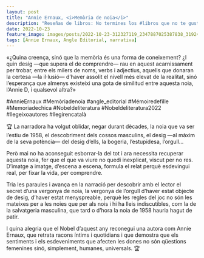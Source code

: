 ```yaml
---
layout: post
title: "Annie Ernaux, <i>Memòria de noia</i>"
description: "Reseñas de libros: No termines los #libros que no te gustan. I els #llibres que t'agraden llegeix-los tants cops com calgui."
date: 2022-10-23
feature_image: images/posts/2022-10-23-312327119_2347887025387838_3192488832128524328_n_17864214524799294.webp
tags: [Annie Ernaux, Angle Editorial, narrativa]
---
```


«¿Quina creença, sinó que la memòria és una forma de coneixement? ¿I quin desig —que supera el de comprendre— rau en aquest acarnissament per trobar, entre els milers de noms, verbs i adjectius, aquells que donaran la certesa —la il·lusió— d’haver assolit el nivell més elevat de la realitat, sinó l’esperança que almenys existeixi una gota de similitud entre aquesta noia, l’Annie D, i qualsevol altra?»
<!--more-->

#AnnieErnaux #Memòriadenoia #angle_editorial #Mémoiredefille #Memoriadechica #Nobeldeliteratura #Nobeldeliteratura2022 #llegeixoautores #llegirencatalà

🏆 La narradora ha volgut oblidar, negar durant dècades, la noia que va ser l’estiu de 1958, el descobriment dels cossos masculins, el desig —al màxim de la seva potència— del desig d’ells, la bogeria, l’estupidesa, l’orgull... 

Però mai no ha aconseguit esborrar-la del tot i ara necessita recuperar aquesta noia, fer que el que va viure no quedi inexplicat, viscut per no res. D’imatge a imatge, d’escena a escena, formula el relat perquè esdevingui real, per fixar la vida, per comprendre. 

Tria les paraules i avança en la narració per descobrir amb el lector el secret d’una vergonya de noia, la vergonya de l’orgull d’haver estat objecte de desig, d’haver estat menyspreable, perquè les regles del joc no són les mateixes per a les noies que per als nois i hi ha lleis indiscutibles, com la de la salvatgeria masculina, que tard o d’hora la noia de 1958 hauria hagut de patir. 

I quina alegria que el Nobel d’aquest any reconegui una autora com Annie Ernaux, que retrata racons íntims i quotidians i que demostra que els sentiments i els esdeveniments que afecten les dones no són qüestions femenines sinó, simplement, humanes, universals. 🏆
